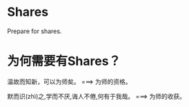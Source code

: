 # Shares
Prepare for shares.

# 为何需要有Shares？
温故而知新，可以为师矣。 ===> 为师的资格。

默而识(zhì)之,学而不厌,诲人不倦,何有于我哉。   ===> 为师的收获。
